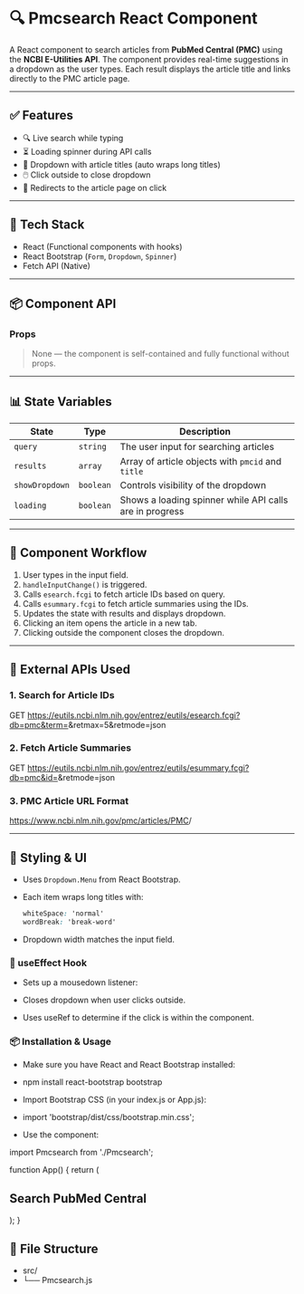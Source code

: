 # 🔍 Pmcsearch React Component

A React component to search articles from **PubMed Central (PMC)** using the **NCBI E-Utilities API**. The component provides real-time suggestions in a dropdown as the user types. Each result displays the article title and links directly to the PMC article page.

---

## ✅ Features

- 🔍 Live search while typing
- ⏳ Loading spinner during API calls
- 📄 Dropdown with article titles (auto wraps long titles)
- 🖱️ Click outside to close dropdown
- 🧭 Redirects to the article page on click

---

## 🧪 Tech Stack

- React (Functional components with hooks)
- React Bootstrap (`Form`, `Dropdown`, `Spinner`)
- Fetch API (Native)

---

## 📦 Component API

### Props

> None — the component is self-contained and fully functional without props.

---

## 📊 State Variables

| State          | Type      | Description                                             |
| -------------- | --------- | ------------------------------------------------------- |
| `query`        | `string`  | The user input for searching articles                   |
| `results`      | `array`   | Array of article objects with `pmcid` and `title`       |
| `showDropdown` | `boolean` | Controls visibility of the dropdown                     |
| `loading`      | `boolean` | Shows a loading spinner while API calls are in progress |

---

## 🚦 Component Workflow

1. User types in the input field.
2. `handleInputChange()` is triggered.
3. Calls `esearch.fcgi` to fetch article IDs based on query.
4. Calls `esummary.fcgi` to fetch article summaries using the IDs.
5. Updates the state with results and displays dropdown.
6. Clicking an item opens the article in a new tab.
7. Clicking outside the component closes the dropdown.

---

## 🔗 External APIs Used

### 1. Search for Article IDs

GET https://eutils.ncbi.nlm.nih.gov/entrez/eutils/esearch.fcgi?db=pmc&term=<query>&retmax=5&retmode=json

### 2. Fetch Article Summaries

GET https://eutils.ncbi.nlm.nih.gov/entrez/eutils/esummary.fcgi?db=pmc&id=<comma-separated-ids>&retmode=json

### 3. PMC Article URL Format

https://www.ncbi.nlm.nih.gov/pmc/articles/PMC<pmcid>/

---

## 💅 Styling & UI

- Uses `Dropdown.Menu` from React Bootstrap.
- Each item wraps long titles with:

  ```css
  whiteSpace: 'normal'
  wordBreak: 'break-word'

  ```

- Dropdown width matches the input field.

### 🧠 useEffect Hook

- Sets up a mousedown listener:

- Closes dropdown when user clicks outside.

- Uses useRef to determine if the click is within the component.

### 📦 Installation & Usage

- Make sure you have React and React Bootstrap installed:

- npm install react-bootstrap bootstrap
- Import Bootstrap CSS (in your index.js or App.js):

- import 'bootstrap/dist/css/bootstrap.min.css';
- Use the component:

import Pmcsearch from './Pmcsearch';

function App() {
return (
<div>
<h2 className="text-center mt-4">Search PubMed Central</h2>
<Pmcsearch />
</div>
);
}

## 📁 File Structure

- src/
- └── Pmcsearch.js
